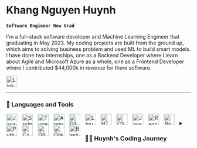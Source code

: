 # Khang Nguyen Huynh

**`Software Engineer New Grad`**

I'm a full-stack software developer and Machine Learning Engineer that graduating in May 2023. My coding projects are built from the ground up, which aims to solving business problem and used ML to build smart models. I have done two internships, one as a Backend Developer where I learn about Agile and Microsoft Azure as a whole, one as a Frontend Developer where I contributed $44,000k in revenue for there software.

   <p align="left">
      <a href="https://www.linkedin.com/in/khuynh22/">
         <img src="https://content.linkedin.com/content/dam/me/business/en-us/amp/brand-site/v2/bg/LI-Bug.svg.original.svg" alt="LinkedIn Profile" style="width: 30px; height: 30px;">
      </a>
   </p>

---

### 🧰 Languages and Tools

<img align="left" alt="Java" width="30px" style="padding-right:10px;" src="https://cdn.jsdelivr.net/gh/devicons/devicon/icons/java/java-original.svg"/>
<img align="left" alt="Spring" width="30px" style="padding-right:10px;" src="https://cdn.jsdelivr.net/gh/devicons/devicon/icons/spring/spring-original.svg" />
<img align="left" alt="TypeScript" width="30px" style="padding-right:10px;" src="https://cdn.jsdelivr.net/gh/devicons/devicon/icons/typescript/typescript-plain.svg" />
<img align="left" alt="Angular" width="30px" style="padding-right:10px;" src="https://cdn.jsdelivr.net/gh/devicons/devicon/icons/angularjs/angularjs-plain.svg" />
<img align="left" alt="Git" width="30px" style="padding-right:10px;" src="https://cdn.jsdelivr.net/gh/devicons/devicon/icons/git/git-original.svg" />
<img align="left" alt="Linux" width="30px" style="padding-right:10px;" src="https://cdn.jsdelivr.net/gh/devicons/devicon/icons/linux/linux-original.svg" />
<img align="left" alt="HTML" width="30px" style="padding-right:10px;" src="https://cdn.jsdelivr.net/gh/devicons/devicon/icons/html5/html5-plain.svg" />
<img align="left" alt="CSS" width="30px" style="padding-right:10px;" src="https://cdn.jsdelivr.net/gh/devicons/devicon/icons/css3/css3-plain.svg" />
<img align="left" alt="JavaScript" width="30px" style="padding-right:10px;" src="https://cdn.jsdelivr.net/gh/devicons/devicon/icons/javascript/javascript-plain.svg" />
<img align="left" alt="React" width="30px" style="padding-right:10px;" src="https://cdn.jsdelivr.net/gh/devicons/devicon/icons/react/react-original.svg" />
<img align="left" alt="NodeJS" width="30px" style="padding-right:10px;" src="https://cdn.jsdelivr.net/gh/devicons/devicon/icons/nodejs/nodejs-original.svg" />
<img align="left" alt="Python" width="30px" style="padding-right:10px;" src="https://cdn.jsdelivr.net/gh/devicons/devicon/icons/python/python-plain.svg" />
<img align="left" alt="C++" width="30px" style="padding-right:10px;" src="https://cdn.jsdelivr.net/gh/devicons/devicon/icons/cplusplus/cplusplus-line.svg" />
<img align="left" alt="GitHub" width="30px" style="padding-right:10px;" src="https://cdn.jsdelivr.net/gh/devicons/devicon/icons/github/github-original.svg" />
<img align="left" alt="Gradle" width="30px" style="padding-right:10px;" src="https://cdn.jsdelivr.net/gh/devicons/devicon/icons/gradle/gradle-plain.svg" />
<img align="left" alt="Bash" width="30px" style="padding-right:10px;" src="https://cdn.jsdelivr.net/gh/devicons/devicon/icons/bash/bash-original.svg" />
<br />

<details>
 <summary><h3>👨‍💻 Huynh's Coding Journey</h3></summary>
   As a computer science student who was initially inexperienced, I began my coding journey with a fervent interest in learning all there was to know about the world of programming, including code, unix, linux, and theory. Throughout this period, I self-taught Android development with aspirations of creating my own application, but my focus shifted towards excelling in Python, which became my primary objective. My strong interest in programming led me to secure a full-stack software engineering position upon completing my studies. While pursuing my degree, I discovered the significance of Machine Learning in the tech industry and subsequently focused my efforts on studying related courses and working on projects that utilize Machine Learning techniques and algorithms to address business problems or enhance software efficiency. I am confident that my modest yet valuable proficiency and experience in software development and applying Machine Learning can enable me to secure a rewarding position where I can make meaningful contributions to the company and the industry at large.
   
   More About Me: https://www.khang-nguyen-huynh.com/

